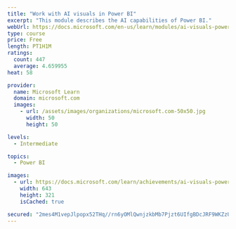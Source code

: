 ```yaml
---
title: "Work with AI visuals in Power BI"
excerpt: "This module describes the AI capabilities of Power BI."
webUrl: https://docs.microsoft.com/en-us/learn/modules/ai-visuals-power-bi/
type: course
price: Free
length: PT1H1M
ratings:
  count: 447
  average: 4.659955
heat: 58

provider:
  name: Microsoft Learn
  domain: microsoft.com
  images:
    - url: /assets/images/organizations/microsoft.com-50x50.jpg
      width: 50
      height: 50

levels:
  - Intermediate

topics:
  - Power BI

images:
  - url: https://docs.microsoft.com/learn/achievements/ai-visuals-power-bi-social.png
    width: 643
    height: 321
    isCached: true

secured: "2mes4M1vepJlpopx52THq//rn6yOMlQwnjzkbMb7Pjzt6UIfgBDcJRF9WKZzUqGU05p9aaN4zp/dbtx/m5fMlhD4WMoAbxL8pGrsJPLwUVPpWxWzdXgVpUOotGkCVidLwcfIY96cRy7er7M/7U3lhDaFD0gW83N2aC1KMg90OtL/LS8nE5To3FUGAyTS6sXczXqwMyZjAvpMRJiCUD3IROkE9Lty6KcUD02CJFGEtL4BIHw/TO6WQi/+XadPeljyxIZ8IDaUQitxRk+idhpkiBfeeg0of2EeNmCxRn9gNQf+wStveB/EBaNJMtG9vgrVSPAbIoTHGMIHBMsMLH/92cKPpzdr/NC0uTedgZRc2Mo34e3EC1QrO9MnRZ2uT503OWDcukp6y7ij2UL/MItWjaFaJoPc3jBa6bJDma6b318=;j/H2soWKOuSWSwQRwmqMVw=="
---
```


